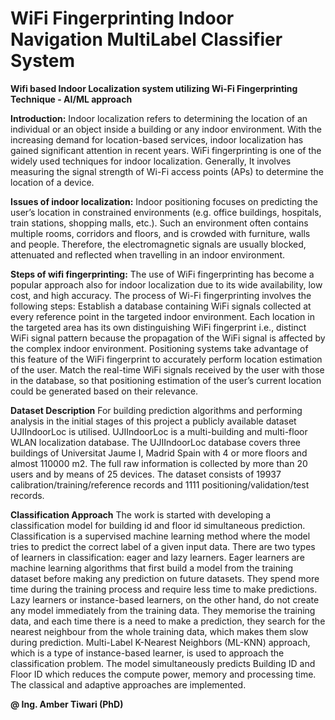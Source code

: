 # WiFi Fingerprinting Indoor Navigation MultiLabel Classifier System
**Wifi based Indoor Localization system utilizing Wi-Fi Fingerprinting Technique - AI/ML approach**

**Introduction:** Indoor localization refers to determining the location of an individual or an object inside a building or any indoor environment. With the increasing demand for location-based services, indoor localization has gained significant attention in recent years. WiFi fingerprinting is one of the widely used techniques for indoor localization. Generally, It involves measuring the signal strength of Wi-Fi access points (APs) to determine the location of a device.

**Issues of indoor localization:** Indoor positioning focuses on predicting the user’s location in constrained environments (e.g. office buildings, hospitals, train stations, shopping malls, etc.). Such an environment often contains multiple rooms, corridors and floors, and is crowded with furniture, walls and people. Therefore, the electromagnetic signals are usually blocked, attenuated and reflected when travelling in an indoor environment.

**Steps of wifi fingerprinting:** The use of WiFi fingerprinting has become a popular approach also for indoor localization due to its wide availability, low cost, and high accuracy. The process of Wi-Fi fingerprinting involves the following steps: 
Establish a database containing WiFi signals collected at every reference point in the targeted indoor environment. 
Each location in the targeted area has its own distinguishing WiFi fingerprint i.e., distinct WiFi signal pattern because the propagation of the WiFi signal is affected by the complex indoor environment.
Positioning systems take advantage of this feature of the WiFi fingerprint to accurately perform location estimation of the user.
Match the real-time WiFi signals received by the user with those in the database, so that positioning estimation of the user’s current location could be generated based on their relevance.

**Dataset Description**
For building prediction algorithms and performing analysis in the initial stages of this project a publicly available dataset UJIIndoorLoc is utilised. UJIIndoorLoc is a multi-building and multi-floor WLAN localization database. The UJIIndoorLoc database covers three buildings of Universitat Jaume I, Madrid Spain with 4 or more floors and almost 110000 m2. The full raw information is collected by more than 20 users and by means of 25 devices. The dataset consists of 19937 calibration/training/reference records and 1111 positioning/validation/test records.  

**Classification Approach**
The work is started with developing a classification model for building id and floor id simultaneous prediction. Classification is a supervised machine learning method where the model tries to predict the correct label of a given input data. There are two types of learners in classification: eager and lazy learners. Eager learners are machine learning algorithms that first build a model from the training dataset before making any prediction on future datasets. They spend more time during the training process and require less time to make predictions. Lazy learners or instance-based learners, on the other hand, do not create any model immediately from the training data. They  memorise the training data, and each time there is a need to make a prediction, they search for the nearest neighbour from the whole training data, which makes them  slow during prediction. Multi-Label K-Nearest Neighbors (ML-KNN) approach, which is a type of instance-based learner, is used to approach the classification problem. The model simultaneously predicts Building ID and Floor ID which reduces the compute power, memory and processing time. The classical and adaptive approaches are implemented. </br>

**@ Ing. Amber Tiwari (PhD)**
